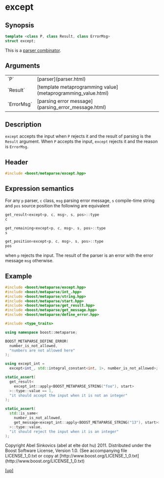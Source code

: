 # except

## Synopsis

```cpp
template <class P, class Result, class ErrorMsg>
struct except;
```

This is a [parser combinator](parser_combinator.html).

## Arguments

<table cellpadding='0' cellspacing='0'>
  <tr>
    <td>`P`</td>
    <td>[parser](parser.html)</td>
  </tr>
  <tr>
    <td>`Result`</td>
    <td>[template metaprogramming value](metaprogramming_value.html)</td>
  </tr>
  <tr>
    <td>`ErrorMsg`</td>
    <td>[parsing error message](parsing_error_message.html)</td>
  </tr>
</table>

## Description

`except` accepts the input when `P` rejects it and the result of parsing is the
`Result` argument. When `P` accepts the input, `except` rejects it and the
reason is `ErrorMsg`.

## Header

```cpp
#include <boost/metaparse/except.hpp>
```

## Expression semantics

For any `p` parser, `c` class, `msg` parsing error message, `s` compile-time
string and `pos` source position the following are equivalent

```cpp
get_result<except<p, c, msg>, s, pos>::type
c
```

```cpp
get_remaining<except<p, c, msg>, s, pos>::type
s
```

```cpp
get_position<except<p, c, msg>, s, pos>::type
pos
```

when `p` rejects the input. The result of the parser is an error with the error
message `msg` otherwise.

## Example

```cpp
#include <boost/metaparse/except.hpp>
#include <boost/metaparse/int_.hpp>
#include <boost/metaparse/string.hpp>
#include <boost/metaparse/start.hpp>
#include <boost/metaparse/get_result.hpp>
#include <boost/metaparse/get_message.hpp>
#include <boost/metaparse/define_error.hpp>

#include <type_traits>

using namespace boost::metaparse;

BOOST_METAPARSE_DEFINE_ERROR(
  number_is_not_allowed,
  "numbers are not allowed here"
);

using except_int =
  except<int_, std::integral_constant<int, 1>, number_is_not_allowed>;

static_assert(
  get_result<
    except_int::apply<BOOST_METAPARSE_STRING("foo"), start>
  >::type::value == 1,
  "it should accept the input when it is not an integer"
);

static_assert(
  std::is_same<
    number_is_not_allowed,
    get_message<except_int::apply<BOOST_METAPARSE_STRING("13"), start>>::type
  >::type::value,
  "it should reject the input when it is an integer"
);
```

<p class="copyright">
Copyright Abel Sinkovics (abel at elte dot hu) 2011.
Distributed under the Boost Software License, Version 1.0.
(See accompanying file LICENSE_1_0.txt or copy at
[http://www.boost.org/LICENSE_1_0.txt](http://www.boost.org/LICENSE_1_0.txt)
</p>

[[up]](reference.html)

